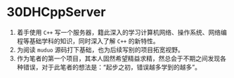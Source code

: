 # 30DHCppServer

1. 着手使用 `C++` 写一个服务器，籍此深入的学习计算机网络、操作系统、网络编程等基础学科的知识，同时深入了解 `C++` 的新特性。
2. 为阅读 `muduo` 源码打下基础，也为后续写别的项目拓宽视野。
3. 作为笔者的第一个项目，其本人固然希望精益求精，然总会于不期之间发现各种错误，对于此笔者的想法是：“起步之初，错误越多学到的越多”。

